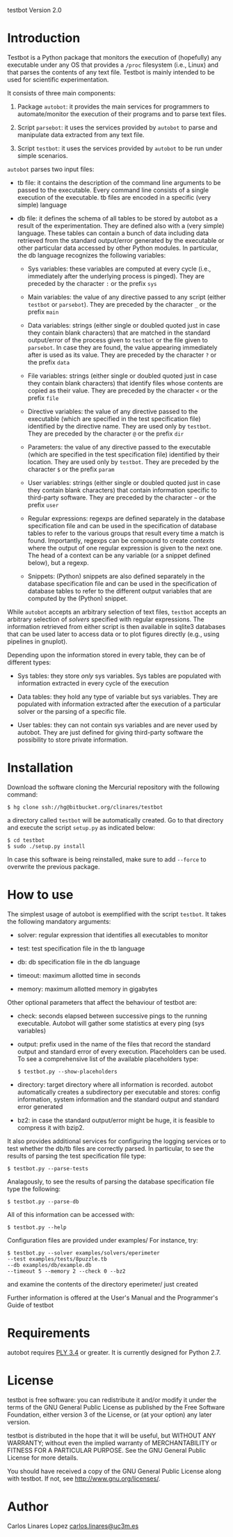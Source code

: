 testbot Version 2.0


# Introduction #

Testbot is a Python package that monitors the execution of (hopefully)
any executable under any OS that provides a `/proc` filesystem (i.e.,
Linux) and that parses the contents of any text file. Testbot is
mainly intended to be used for scientific experimentation.

It consists of three main components:

1. Package `autobot`: it provides the main services for programmers to
automate/monitor the execution of their programs and to parse text
files.

2. Script `parsebot`: it uses the services provided by `autobot` to
parse and manipulate data extracted from any text file.

3. Script `testbot`: it uses the services provided by `autobot` to be
run under simple scenarios.

`autobot` parses two input files:

* tb file: it contains the description of the command line arguments
  to be passed to the executable. Every command line consists of a
  single execution of the executable. tb files are encoded in a
  specific (very simple) language

* db file: it defines the schema of all tables to be stored by autobot
  as a result of the experimentation. They are defined also with a
  (very simple) language. These tables can contain a bunch of data
  including data retrieved from the standard output/error generated by
  the executable or other particular data accessed by other Python
  modules. In particular, the db language recognizes the following
  variables:

	+ Sys variables: these variables are computed at every cycle
	(i.e., immediately after the underlying process is
	pinged). They are preceded by the character `:` or the prefix
	`sys`

	+ Main variables: the value of any directive passed to any
	script (either `testbot` or `parsebot`). They are preceded by
	the character `_` or the prefix `main`

	+ Data variables: strings (either single or doubled quoted
	just in case they contain blank characters) that are matched
	in the standard output/error of the process given to `testbot`
	or the file given to `parsebot`. In case they are found, the
	value appearing immediately after is used as its value. They
	are preceded by the character `?` or the prefix `data`

	+ File variables: strings (either single or doubled quoted
	just in case they contain blank characters) that identify
	files whose contents are copied as their value. They are
	preceded by the character `<` or the prefix `file`

	+ Directive variables: the value of any directive passed to
	the executable (which are specified in the test specification
	file) identified by the directive name. They are used only by
	`testbot`. They are preceded by the character `@` or the
	prefix `dir`

	+ Parameters: the value of any directive passed to the
	executable (which are specified in the test specification
	file) identified by their location. They are used only by
	`testbot`. They are preceded by the character `$` or the
	prefix `param`

	+ User variables: strings (either single or doubled quoted
	just in case they contain blank characters) that contain
	information specific to third-party software. They are
	preceded by the character `~` or the prefix `user`

	+ Regular expressions: regexps are defined separately in the
	database specification file and can be used in the
	specification of database tables to refer to the various
	groups that result every time a match is found. Importantly,
	regexps can be compound to create *contexts* where the output
	of one regular expression is given to the next one. The head
	of a context can be any variable (or a snippet defined below),
	but a regexp.

	+ Snippets: (Python) snippets are also defined separately in
	the database specification file and can be used in the
	specification of database tables to refer to the different
	output variables that are computed by the (Python) snippet.

While `autobot` accepts an arbitrary selection of text files,
`testbot` accepts an arbitrary selection of *solvers* specified with
regular expressions. The information retrieved from either script is
then available in sqlite3 databases that can be used later to access
data or to plot figures directly (e.g., using pipelines in gnuplot).

Depending upon the information stored in every table, they can be of
different types:

* Sys tables: they store *only* sys variables. Sys tables are
populated with information extracted in every cycle of the execution

* Data tables: they hold any type of variable but sys variables. They
are populated with information extracted after the execution of a
particular solver or the parsing of a specific file.

* User tables: they can not contain sys variables and are never used
by autobot. They are just defined for giving third-party software the
possibility to store private information.


# Installation #

Download the software cloning the Mercurial repository with the
following command:

    $ hg clone ssh://hg@bitbucket.org/clinares/testbot

a directory called `testbot` will be automatically created. Go to that
directory and execute the script `setup.py` as indicated below:

    $ cd testbot
    $ sudo ./setup.py install

In case this software is being reinstalled, make sure to add `--force`
to overwrite the previous package.


# How to use #

The simplest usage of autobot is exemplified with the script
`testbot`. It takes the following mandatory arguments:

* solver: regular expression that identifies all executables to
  monitor

* test: test specification file in the tb language

* db: db specification file in the db language

* timeout: maximum allotted time in seconds

* memory: maximum allotted memory in gigabytes

Other optional parameters that affect the behaviour of testbot are:

* check: seconds elapsed between successive pings to the running
  executable. Autobot will gather some statistics at every ping (sys
  variables)

* output: prefix used in the name of the files that record the
  standard output and standard error of every execution. Placeholders
  can be used. To see a comprehensive list of the available
  placeholders type:

      $ testbot.py --show-placeholders

* directory: target directory where all information is
  recorded. autobot automatically creates a subdirectory per
  executable and stores: config information, system information and
  the standard output and standard error generated

* bz2: in case the standard output/error might be huge, it is feasible
  to compress it with bzip2.

It also provides additional services for configuring the logging
services or to test whether the db/tb files are correctly parsed. In
particular, to see the results of parsing the test specification file
type:

    $ testbot.py --parse-tests

Analagously, to see the results of parsing the database specification
file type the following:

    $ testbot.py --parse-db

All of this information can be accessed with:

    $ testbot.py --help

Configuration files are provided under examples/ For instance, try:

    $ testbot.py --solver examples/solvers/eperimeter 
    --test examples/tests/8puzzle.tb 
    --db examples/db/example.db 
    --timeout 5 --memory 2 --check 0 --bz2

and examine the contents of the directory eperimeter/ just created

Further information is offered at the User's Manual and the
Programmer's Guide of testbot


# Requirements #

autobot requires [PLY 3.4](http://www.dabeaz.com/ply/) or greater. It
is currently designed for Python 2.7.


# License #

testbot is free software: you can redistribute it and/or modify it
under the terms of the GNU General Public License as published by the
Free Software Foundation, either version 3 of the License, or (at your
option) any later version.

testbot is distributed in the hope that it will be useful, but WITHOUT
ANY WARRANTY; without even the implied warranty of MERCHANTABILITY or
FITNESS FOR A PARTICULAR PURPOSE.  See the GNU General Public License
for more details.

You should have received a copy of the GNU General Public License
along with testbot.  If not, see <http://www.gnu.org/licenses/>.


# Author #

Carlos Linares Lopez <carlos.linares@uc3m.es>
